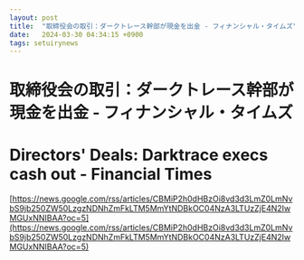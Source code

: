 ```yaml
---
layout: post
title:  "取締役会の取引：ダークトレース幹部が現金を出金 - フィナンシャル・タイムズ"
date:   2024-03-30 04:34:15 +0900
tags: setuirynews 
---
```


# 取締役会の取引：ダークトレース幹部が現金を出金 - フィナンシャル・タイムズ



# Directors' Deals: Darktrace execs cash out - Financial Times

[https://news.google.com/rss/articles/CBMiP2h0dHBzOi8vd3d3LmZ0LmNvbS9jb250ZW50LzgzNDNhZmFkLTM5MmYtNDBkOC04NzA3LTUzZjE4N2IwMGUxNNIBAA?oc=5](https://news.google.com/rss/articles/CBMiP2h0dHBzOi8vd3d3LmZ0LmNvbS9jb250ZW50LzgzNDNhZmFkLTM5MmYtNDBkOC04NzA3LTUzZjE4N2IwMGUxNNIBAA?oc=5)

